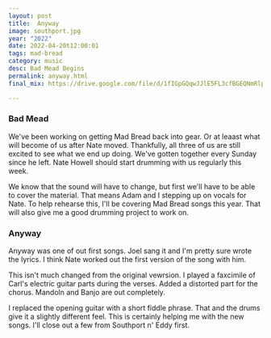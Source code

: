 ```yaml
---
layout: post
title:  Anyway
image: southport.jpg
year: "2022"
date: 2022-04-20t12:00:01
tags: mad-bread
category: music
desc: Bad Mead Begins
permalink: anyway.html
final_mix: https://drive.google.com/file/d/1fIGpGQqwJJlE5FL3cfBGEQNmRlp4h6Gh/view?usp=sharing

---
```


### Bad Mead

We've been working on getting Mad Bread back into gear. Or at leaast what will become of us after Nate moved. Thankfully, all three of us are still excited to see what we end up doing. We've gotten together every Sunday since he left. Nate Howell should start drumming with us regularly this week.

We know that the sound will have to change, but first we'll have to be able to cover the material. That means Adam and I stepping up on vocals for Nate. To help rehearse this, I'll be covering Mad Bread songs this year. That will also give me a good drumming project to work on.

### Anyway

Anyway was one of out first songs. Joel sang it and I'm pretty sure wrote the lyrics. I think Nate worked out the first version of the song with him.

This isn't much changed from the original vewrsion. I played a faxcimile of Carl's electric guitar parts during the verses. Added a distorted part for the chorus. Mandoln and Banjo are out completely.

I replaced the opening guitar with a short fiddle phrase. That and the drums give it a slightly different feel. This is certainly helping me with the new songs. I'll close out a few from Southport n' Eddy first.